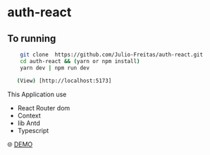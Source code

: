 # auth-react
## To running
```bash
    git clone  https://github.com/Julio-Freitas/auth-react.git
    cd auth-react && (yarn or npm install)
    yarn dev | npm run dev

   (View) [http://localhost:5173]

```
 This Application use
  - React Router dom
  - Context
  - lib Antd
 - Typescript

 🌐 [DEMO](https://auth-react-uxrn.vercel.app)
